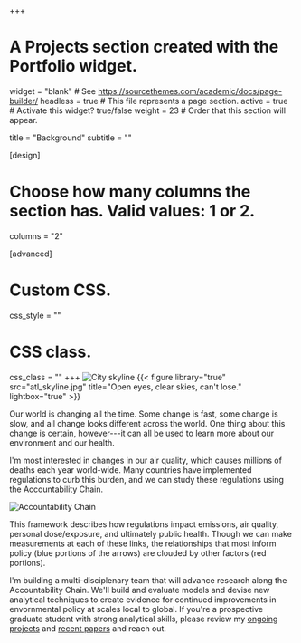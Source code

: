 +++
# A Projects section created with the Portfolio widget.
widget = "blank"  # See https://sourcethemes.com/academic/docs/page-builder/
headless = true  # This file represents a page section.
active = true  # Activate this widget? true/false
weight = 23  # Order that this section will appear.

title = "Background"
subtitle = ""

[design]
  # Choose how many columns the section has. Valid values: 1 or 2.
  columns = "2"

[advanced]
 # Custom CSS. 
 css_style = ""
 
 # CSS class.
 css_class = ""
+++
![City skyline](/img/atl_skyline.jpg)
{{< figure library="true" src="atl_skyline.jpg" title="Open eyes, clear skies, can't lose." lightbox="true" >}}

Our world is changing all the time. Some change is fast, some change is slow, and all change looks different across the world. One thing about this change is certain, however---it can all be used to learn more about our environment and our health.

I'm most interested in changes in our air quality, which causes millions of deaths each year world-wide. Many countries have implemented regulations to curb this burden, and we can study these regulations using the Accountability Chain.

![Accountability Chain](/img/AccountabilityChain.png)

This framework describes how regulations impact emissions, air quality, personal dose/exposure, and ultimately public health. Though we can make measurements at each of these links, the relationships that most inform policy (blue portions of the arrows) are clouded by other factors (red portions). 

I'm building a multi-disciplenary team that will advance research along the Accountability Chain. We'll build and evaluate models and devise new analytical techniques to create evidence for continued improvements in envornmental policy at scales local to global. If you're a prospective graduate student with strong analytical skills, please review my [ongoing projects](https://www.lucashenneman.org/#projects) and [recent papers](https://www.lucashenneman.org/#publications) and reach out.



